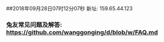 ##2018年09月28日07时12分07秒 新址: 159.65.44.123
### 兔友常见问题及解答: https://github.com/wanggonging/d/blob/w/FAQ.md
